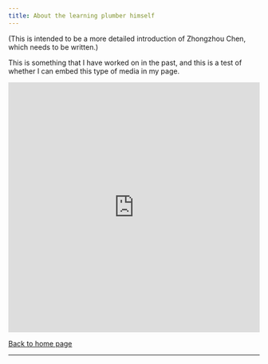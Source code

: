 ```yaml
---
title: About the learning plumber himself
---
```


(This is intended to be a more detailed introduction of Zhongzhou Chen, which needs to be written.)


This is something that I have worked on in the past, and this is a test of whether I can embed this type of media in my page.
<iframe width="760px" height="500px" src="https://sway.cloud.microsoft/s/skUVY9o7JxDsMhlJ/embed" frameborder="0" marginheight="0" marginwidth="0" max-width="100%" sandbox="allow-forms allow-modals allow-orientation-lock allow-popups allow-same-origin allow-scripts" scrolling="no" style="border: none; max-width: 100%; max-height: 100vh" allowfullscreen mozallowfullscreen msallowfullscreen webkitallowfullscreen></iframe>

[Back to home page](./index.md)

---

<script src="https://utteranc.es/client.js"
        repo="Zhongzhou/the-learning-plumber"
        issue-term="pathname"
        theme="boxy-light"
        crossorigin="anonymous"
        async>
</script>